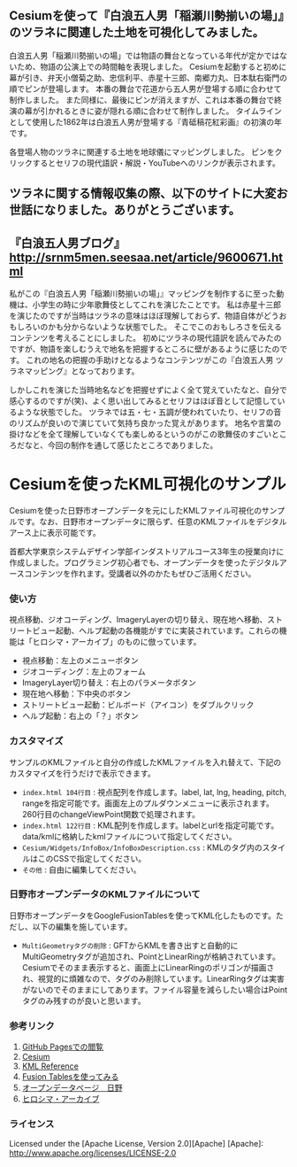 Cesiumを使って『白浪五人男「稲瀬川勢揃いの場」』のツラネに関連した土地を可視化してみました。
-----------------------------------------------------------


白浪五人男「稲瀬川勢揃いの場」では物語の舞台となっている年代が定かではないため、物語の公演上での時間軸を表現しました。
Cesiumを起動すると初めに幕が引き、弁天小僧菊之助、忠信利平、赤星十三郎、南郷力丸、日本駄右衛門の順でピンが登場します。
本番の舞台で花道から五人男が登場する順に合わせて制作しました。
また同様に、最後にピンが消えますが、これは本番の舞台で終演の幕が引かれるときに姿が隠れる順に合わせて制作しました。
タイムラインとして使用した1862年は白浪五人男が登場する『青砥稿花紅彩画』の初演の年です。


各登場人物のツラネに関連する土地を地球儀にマッピングしました。
ピンをクリックするとセリフの現代語訳・解説・YouTubeへのリンクが表示されます。


ツラネに関する情報収集の際、以下のサイトに大変お世話になりました。ありがとうございます。
-----------------------------------------------------------
『白浪五人男ブログ』
http://srnm5men.seesaa.net/article/9600671.html
-----------------------------------------------------------



私がこの『白浪五人男「稲瀬川勢揃いの場」』マッピングを制作するに至った動機は、小学生の時に少年歌舞伎としてこれを演じたことです。
私は赤星十三郎を演じたのですが当時はツラネの意味はほぼ理解しておらず、物語自体がどうおもしろいのかも分からないような状態でした。
そこでこのおもしろさを伝えるコンテンツを考えることにしました。
初めにツラネの現代語訳を読んでみたのですが、物語を楽しむうえで地名を把握するところに壁があるように感じたのです。
これの地名の把握の手助けとなるようなコンテンツがこの『白浪五人男 ツラネマッピング』となっております。

しかしこれを演じた当時地名などを把握せずによく全て覚えていたなと、自分で感心するのですが(笑)、よく思い出してみるとセリフはほぼ音として記憶しているような状態でした。
ツラネでは五・七・五調が使われていたり、セリフの音のリズムが良いので演じていて気持ち良かった覚えがあります。
地名や言葉の掛けなどを全て理解していなくても楽しめるというのがこの歌舞伎のすごいところだなと、今回の制作を通して感じたところでありました。





Cesiumを使ったKML可視化のサンプル
======================
Cesiumを使った日野市オープンデータを元にしたKMLファイル可視化のサンプルです。なお、日野市オープンデータに限らず、任意のKMLファイルをデジタルアース上に表示可能です。


首都大学東京システムデザイン学部インダストリアルコース3年生の授業向けに作成しました。プログラミング初心者でも、オープンデータを使ったデジタルアースコンテンツを作れます。受講者以外のかたもぜひご活用ください。

### 使い方

視点移動、ジオコーディング、ImageryLayerの切り替え、現在地へ移動、ストリートビュー起動、ヘルプ起動の各機能がすでに実装されています。これらの機能は「ヒロシマ・アーカイブ」のものに倣っています。

+ 視点移動：左上のメニューボタン
+ ジオコーディング：左上のフォーム
+ ImageryLayer切り替え：右上のパラメータボタン
+ 現在地へ移動：下中央のボタン
+ ストリートビュー起動：ビルボード（アイコン）をダブルクリック
+ ヘルプ起動：右上の「？」ボタン


### カスタマイズ

サンプルのKMLファイルと自分の作成したKMLファイルを入れ替えて、下記のカスタマイズを行うだけで表示できます。

+   `index.html 104行目` :
    視点配列を作成します。label, lat, lng, heading, pitch, rangeを指定可能です。画面左上のプルダウンメニューに表示されます。260行目のchangeViewPoint関数で処理されます。
+   `index.html 122行目` :
    KML配列を作成します。labelとurlを指定可能です。data/kmlに格納したkmlファイルについて指定してください。
+   `Cesium/Widgets/InfoBox/InfoBoxDescription.css` :
    KMLの<description>タグ内のスタイルはこのCSSで指定してください。
+   `その他` :
    自由に編集してください。

### 日野市オープンデータのKMLファイルについて

日野市オープンデータをGoogleFusionTablesを使ってKML化したものです。ただし、以下の編集を施しています。

+   `MultiGeometryタグの削除` :
    GFTからKMLを書き出すと自動的にMultiGeometryタグが追加され、PointとLinearRingが格納されています。Cesiumでそのまま表示すると、画面上にLinearRingのポリゴンが描画され、視覚的に煩雑なので、タグのみ削除しています。LinearRingタグは実害がないのでそのままにしてあります。ファイル容量を減らしたい場合はPointタグのみ残すのが良いと思います。

### 参考リンク

1. [GitHub Pagesでの閲覧](https://wtnv-lab.github.io/cesiumGitHubPages/ "日野市オープンデータ可視化")
2. [Cesium](http://cesiumjs.org/ "Cesium")
3. [KML Reference](https://developers.google.com/kml/documentation/kmlreference "KML Reference")
4. [Fusion Tablesを使ってみる](http://pc.nikkeibp.co.jp/article/column/20110829/1036486/ "Fusion Tablesを使ってみる-PC Online")
5. [オープンデータページ　日野](http://www.city.hino.lg.jp/index.cfm/196,129180,353,2132,html "オープンデータページ　日野")
6. [ヒロシマ・アーカイブ](http://hiroshima.mapping.jp/ "ヒロシマ・アーカイブ")

### ライセンス

Licensed under the [Apache License, Version 2.0][Apache]
[Apache]: http://www.apache.org/licenses/LICENSE-2.0

